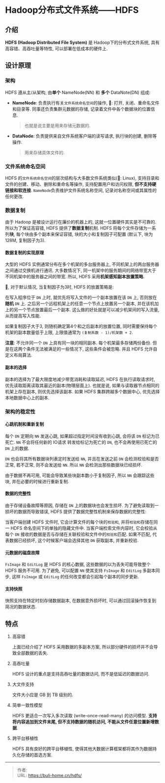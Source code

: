 # Hadoop分布式文件系统——HDFS


<!--more-->

## 介绍

**HDFS (Hadoop Distributed File System)** 是 Hadoop下的分布式文件系统, 具有高容错、高吞吐量等特性, 可以部署在低成本的硬件上. 



## 设计原理

### 架构

HDFS 遵从主/从架构, 由**单个** NameNode(NN) 和 **多个** DataNote(DN) 组成:

* **NameNode**: 负责执行有关`文件系统命名空间`的操作, 🌰: 打开, 关闭、重命名文件和目录等. 同事还负责集群元数据的存储, 记录着文件中各个数据块的位置信息. 

  > 也就是说主要是用来存储元数据的. 

* **DataNode**: 负责提供来自文件系统客户端的读写请求, 执行块的创建, 删除等操作. 

  > 用来存储具体文件的. 



### 文件系统命名空间

HDFS 的`文件系统命名空间`的层次结构与大多数文件系统类似(🌰: Linux), 支持目录和文件的创建、移动、删除和重命名等操作, 支持配置用户和访问权限, **但不支持硬链接和软连接**. `NameNode`负责维护文件系统名称空间, 记录对名称空间或其属性的任何更改. 

 

### 数据复制

由于 Hadoop 是被设计运行在廉价的机器上的, 这就一位置硬件其实是不可靠的. 所以为了保证高容错, HDFS 提供了**数据复制**机制. HDFS 将每个文件存储为一系列**块**, 每个块由多个副本来保证容错, 块的大小和复制因子可配置 (默认下, 块为128M, 复制因子为3). 



#### 数据复制的实现原理

大型的 HDFS 实例通常分布在多个机架的多台服务器上, 不同机架上的两台服务器之间通过交换机进行通讯. 大多数情况下, 同一机架中的服务期间的网络带宽大于不同机架中的服务器之间的带宽. 所以, HDFS 采用**机架感知副本放置策略**. 



🌰, 对于默认情况, 当复制因子为3时, HDFS 的放置策略是:

在写入程序位于 `DN` 上时, 就优先将写入文件的一个副本放置在该 `DN` 上, 否则放在**随机** `DN` 上. 之后另一个远程机架上的任意一个节点上放置另一个副本, 并在该机加上的另一个节点放置最后一个副本. 这么做的好处就是可以减少机架间的写入流量, 从而提高写入性能. 



如果复制因子大于3, 则随机确定第4个和之后副本的放置位置, 同时需要保持每个机架的副本数量低于上限, 上限值通常为 `(复制系数 - 1)/机架数 + 2`. 

**注意**: 不允许同一个 `DN` 上具有同一块的相同副本. 每个机架最多存储两份备份. 但是在这两个条件无法被满足的一些情况下, 这些条件会被忽略. 并且 HDFS 允许自定义布局算法. 



#### 副本的选择

副本的选择为了最大限度地减少带宽消耗和读取延迟, HDFS 在执行读取请求时, 优先读取距离读取其最近的副本(物理层面上). 也就是说, 如果与读取器节点相同的机架上存在副本, 则优先选择该副本. 如果 HDFS 集群跨越多个数据中心, 优先选择本地数据中心上的副本. 



### 架构的稳定性

#### 心跳机制和重新复制

每个 `DN` 定期向 `NN` 发送心跳, 如果超过指定时间没有收到心跳, 会将该 `DN` 标记为已死亡. `NN` 不会将任何新的 IO请求 转发给标记为死亡的 `DN`, 也不会再使用已死亡的 `DN` 上的数据. 



`DN` 也会将其所有数据块列表定时发送给 `NN`, 并且在发送之前 `DN` 会检测校验和是否正常, 若不正常, 则不会发送给 `NN`. 所以 `NN` 会检测出那些数据块已经损坏. 



由于数据不再可用, 可能会导致某些块副本数小于复制因子, 所以 `NN` 会跟踪这些块, 并在必要的时候进行重新复制. 



#### 数据的完整性

由于存储设备故障等原因, 存储在 `DN` 上的数据块也会发生损坏. 为了避免读取到一损坏的数据而导致错误, HDFS 提供了数据完整性机制来保存数据的完整性:

当客户端创建 HDFS 文件时,  它会计算文件的每个块的`校验和`, 并将`校验和`存储在同一 HDFS 命名空间下的单独的隐藏文件中. 当客户端检索文件内容时, 它会校验从每个 `DN` 接收的数据是否与存储在关联校验和文件中的`校验和`匹配. 如果不匹配, 代表数据已经损坏, 这个时候客户端会选择其他 `DN` 获取副本, 并重新校验. 



#### 元数据的磁盘故障

`FsImage` 和 `EditLog` 是 HDFS 的核心数据, 这些数据的以为丢失可能导致整个 HDFS 服务不可用. 为了避免, 可以配置 `NN` 使其支持 `FsImage` 和 `EditLog` 多副本同步, 这样 `FsImage` 或 `EditLog` 的任何改变都会引起每个副本的同步更新. 



#### 支持快照

快照支持在特定时刻存储数据副本, 在数据意外损坏时, 可以通过回滚操作恢复到简况的数据状态. 



## 特点

1. 高容错

   上面已经介绍了 HDFS 采用数据的多副本方案, 所以部分硬件的损坏并不会导致全部数据的丢失. 

2. 高吞吐量

   HDFS 设计的重点是支持高吞吐量的数据访问, 而不是低延迟的数据访问. 

3. 大文件支持

   文件大小应是 GB 到 TB 级别的. 

4. 简单一致性模型

   HDFS 更适合一次写入多次读取 (write-once-read-many) 的访问模型. **支持将内容追加到文件末尾, 但不支持数据的随机访问, 不能从文件任意位置新增数据**.

5. 跨平台移植性

   HDFS 具有良好的跨平台移植性, 使得其他大数据计算框架都将其作为数据持久化存储的首选方案. 

---

> 作者:   
> URL: https://buli-home.cn/hdfs/  

